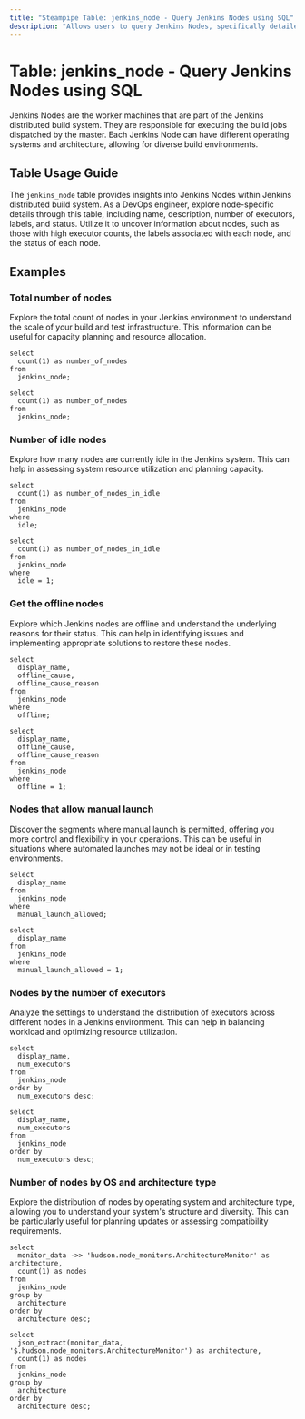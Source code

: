 ```yaml
---
title: "Steampipe Table: jenkins_node - Query Jenkins Nodes using SQL"
description: "Allows users to query Jenkins Nodes, specifically detailed information about each node including the name, description, number of executors, labels, and status."
---
```


# Table: jenkins_node - Query Jenkins Nodes using SQL

Jenkins Nodes are the worker machines that are part of the Jenkins distributed build system. They are responsible for executing the build jobs dispatched by the master. Each Jenkins Node can have different operating systems and architecture, allowing for diverse build environments.

## Table Usage Guide

The `jenkins_node` table provides insights into Jenkins Nodes within Jenkins distributed build system. As a DevOps engineer, explore node-specific details through this table, including name, description, number of executors, labels, and status. Utilize it to uncover information about nodes, such as those with high executor counts, the labels associated with each node, and the status of each node.

## Examples

### Total number of nodes
Explore the total count of nodes in your Jenkins environment to understand the scale of your build and test infrastructure. This information can be useful for capacity planning and resource allocation.

```sql+postgres
select
  count(1) as number_of_nodes
from
  jenkins_node;
```

```sql+sqlite
select
  count(1) as number_of_nodes
from
  jenkins_node;
```

### Number of idle nodes
Explore how many nodes are currently idle in the Jenkins system. This can help in assessing system resource utilization and planning capacity.

```sql+postgres
select
  count(1) as number_of_nodes_in_idle
from
  jenkins_node
where
  idle;
```

```sql+sqlite
select
  count(1) as number_of_nodes_in_idle
from
  jenkins_node
where
  idle = 1;
```

### Get the offline nodes
Explore which Jenkins nodes are offline and understand the underlying reasons for their status. This can help in identifying issues and implementing appropriate solutions to restore these nodes.

```sql+postgres
select
  display_name,
  offline_cause,
  offline_cause_reason
from
  jenkins_node
where
  offline;
```

```sql+sqlite
select
  display_name,
  offline_cause,
  offline_cause_reason
from
  jenkins_node
where
  offline = 1;
```

### Nodes that allow manual launch
Discover the segments where manual launch is permitted, offering you more control and flexibility in your operations. This can be useful in situations where automated launches may not be ideal or in testing environments.

```sql+postgres
select
  display_name
from
  jenkins_node
where
  manual_launch_allowed;
```

```sql+sqlite
select
  display_name
from
  jenkins_node
where
  manual_launch_allowed = 1;
```

### Nodes by the number of executors
Analyze the settings to understand the distribution of executors across different nodes in a Jenkins environment. This can help in balancing workload and optimizing resource utilization.

```sql+postgres
select
  display_name,
  num_executors
from
  jenkins_node
order by
  num_executors desc;
```

```sql+sqlite
select
  display_name,
  num_executors
from
  jenkins_node
order by
  num_executors desc;
```

### Number of nodes by OS and architecture type
Explore the distribution of nodes by operating system and architecture type, allowing you to understand your system's structure and diversity. This can be particularly useful for planning updates or assessing compatibility requirements.

```sql+postgres
select
  monitor_data ->> 'hudson.node_monitors.ArchitectureMonitor' as architecture,
  count(1) as nodes
from
  jenkins_node
group by
  architecture
order by
  architecture desc;
```

```sql+sqlite
select
  json_extract(monitor_data, '$.hudson.node_monitors.ArchitectureMonitor') as architecture,
  count(1) as nodes
from
  jenkins_node
group by
  architecture
order by
  architecture desc;
```
